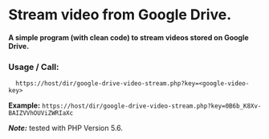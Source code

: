 # Stream video from Google Drive.

#### A simple program (with clean code) to stream videos stored on Google Drive.

### Usage / Call:

```
  https://host/dir/google-drive-video-stream.php?key=<google-video-key>
```

**Example:** `https://host/dir/google-drive-video-stream.php?key=0B6b_K8Xv-BAIZVVhOUViZWRIaXc`

_**Note:**_ tested with PHP Version 5.6.
